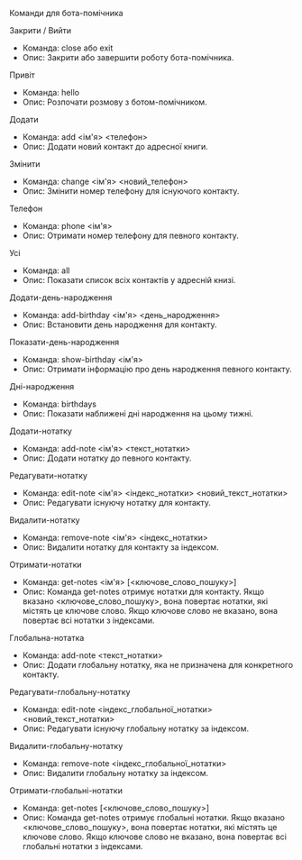 Команди для бота-помічника

Закрити / Вийти
- Команда: close або exit
- Опис: Закрити або завершити роботу бота-помічника.

Привіт
- Команда: hello
- Опис: Розпочати розмову з ботом-помічником.

Додати
- Команда: add <ім'я> <телефон>
- Опис: Додати новий контакт до адресної книги.

Змінити
- Команда: change <ім'я> <новий_телефон>
- Опис: Змінити номер телефону для існуючого контакту.

Телефон
- Команда: phone <ім'я>
- Опис: Отримати номер телефону для певного контакту.

Усі
- Команда: all
- Опис: Показати список всіх контактів у адресній книзі.

Додати-день-народження
- Команда: add-birthday <ім'я> <день_народження>
- Опис: Встановити день народження для контакту.

Показати-день-народження
- Команда: show-birthday <ім'я>
- Опис: Отримати інформацію про день народження певного контакту.

Дні-народження
- Команда: birthdays
- Опис: Показати наближені дні народження на цьому тижні.

Додати-нотатку
- Команда: add-note <ім'я> <текст_нотатки>
- Опис: Додати нотатку до певного контакту.

Редагувати-нотатку
- Команда: edit-note <ім'я> <індекс_нотатки> <новий_текст_нотатки>
- Опис: Редагувати існуючу нотатку для контакту.

Видалити-нотатку
- Команда: remove-note <ім'я> <індекс_нотатки>
- Опис: Видалити нотатку для контакту за індексом.

Отримати-нотатки
- Команда: get-notes <ім'я> [<ключове_слово_пошуку>]
- Опис: Команда get-notes отримує нотатки для контакту. Якщо вказано <ключове_слово_пошуку>, вона повертає нотатки, які містять це ключове слово. Якщо ключове слово не вказано, вона повертає всі нотатки з індексами.

Глобальна-нотатка
- Команда: add-note <текст_нотатки>
- Опис: Додати глобальну нотатку, яка не призначена для конкретного контакту.

Редагувати-глобальну-нотатку
- Команда: edit-note <індекс_глобальної_нотатки> <новий_текст_нотатки>
- Опис: Редагувати існуючу глобальну нотатку за індексом.

Видалити-глобальну-нотатку
- Команда: remove-note <індекс_глобальної_нотатки>
- Опис: Видалити глобальну нотатку за індексом.

Отримати-глобальні-нотатки
- Команда: get-notes [<ключове_слово_пошуку>]
- Опис: Команда get-notes отримує глобальні нотатки. Якщо вказано <ключове_слово_пошуку>, вона повертає нотатки, які містять це ключове слово. Якщо ключове слово не вказано, вона повертає всі глобальні нотатки з індексами.